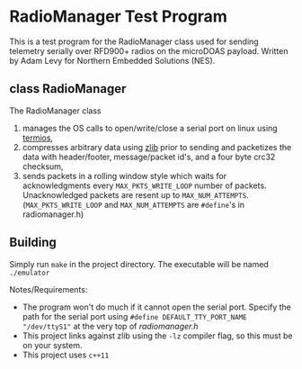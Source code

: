# RadioManager Test Program
This is a test program for the RadioManager class used for sending telemetry serially over RFD900+ radios on the microDOAS payload. Written by Adam Levy for Northern Embedded Solutions (NES).
## class RadioManager
The RadioManager class 
1. manages the OS calls to open/write/close a serial port on linux using [termios](http://man7.org/linux/man-pages/man3/termios.3.html), 
2. compresses arbitrary data using [zlib](http://www.zlib.net/) prior to sending and packetizes the data with header/footer, message/packet id's, and a four byte crc32 checksum, 
3. sends packets in a rolling window style which waits for acknowledgments every `MAX_PKTS_WRITE_LOOP` number of packets. Unacknowledged packets are resent up to `MAX_NUM_ATTEMPTS`. (`MAX_PKTS_WRITE_LOOP` and `MAX_NUM_ATTEMPTS` are `#define`'s in radiomanager.h)

## Building
Simply run `make` in the project directory. The executable will be named `./emulator`

Notes/Requirements:
- The program won't do much if it cannot open the serial port. Specify the path for the serial port using `#define DEFAULT_TTY_PORT_NAME "/dev/ttyS1"` at the very top of *radiomanager.h* 
- This project links against zlib using the `-lz` compiler flag, so this must be on your system.
- This project uses `c++11`
